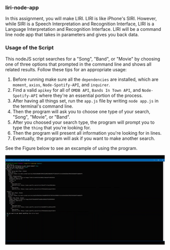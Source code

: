 ### liri-node-app
In this assignment, you will make LIRI. LIRI is like iPhone's SIRI. However, while SIRI is a Speech Interpretation and Recognition Interface, LIRI is a Language Interpretation and Recognition Interface. LIRI will be a command line node app that takes in parameters and gives you back data.

### Usage of the Script
This nodeJS script searches for a "Song", "Band", or "Movie" by choosing one of three options that prompted in the command line and shows all related results. Follow these tips for an appropriate usage:  
  1. Before running make sure all the `dependencies` are installed, which are `moment`, `axios`, `Node-Spotify-API`, and `inquirer`.
  2. Find a valid `apikey` for all of `OMDB API`, `Bands In Town API`, and `Node-Spotify-API` where they're an essential portion of the process.  
  3. After having all things set, run the `app.js` file by writing `node app.js` in the terminal's command line.
  4. Then the program will ask you to choose one type of your search, "Song", "Movie", or "Band".
  5. After you choosed your search type, the program will prompt you to type the `thing` that you're looking for.
  6. Then the program will present all information you're looking for in lines.
  7. Eventually, the program will ask if you want to make another search.
  
See the Figure below to see an excample of using the program.

![CLI App Example](./Example.png)